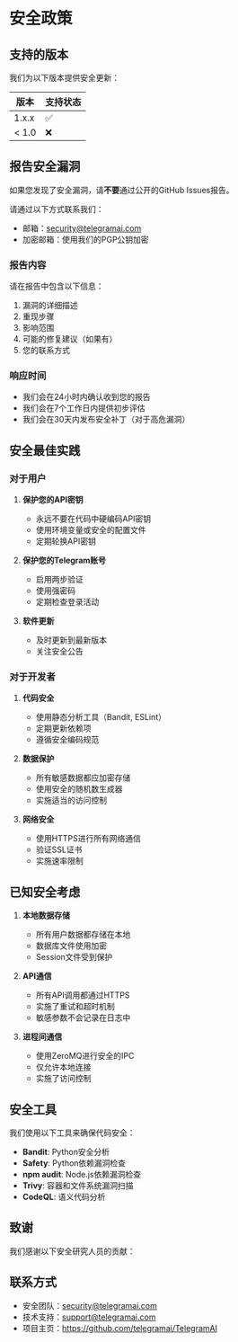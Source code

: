 # 安全政策

## 支持的版本

我们为以下版本提供安全更新：

| 版本 | 支持状态 |
| --- | --- |
| 1.x.x | ✅ |
| < 1.0 | ❌ |

## 报告安全漏洞

如果您发现了安全漏洞，请**不要**通过公开的GitHub Issues报告。

请通过以下方式联系我们：

- 邮箱：security@telegramai.com
- 加密邮箱：使用我们的PGP公钥加密

### 报告内容

请在报告中包含以下信息：

1. 漏洞的详细描述
2. 重现步骤
3. 影响范围
4. 可能的修复建议（如果有）
5. 您的联系方式

### 响应时间

- 我们会在24小时内确认收到您的报告
- 我们会在7个工作日内提供初步评估
- 我们会在30天内发布安全补丁（对于高危漏洞）

## 安全最佳实践

### 对于用户

1. **保护您的API密钥**
   - 永远不要在代码中硬编码API密钥
   - 使用环境变量或安全的配置文件
   - 定期轮换API密钥

2. **保护您的Telegram账号**
   - 启用两步验证
   - 使用强密码
   - 定期检查登录活动

3. **软件更新**
   - 及时更新到最新版本
   - 关注安全公告

### 对于开发者

1. **代码安全**
   - 使用静态分析工具（Bandit, ESLint）
   - 定期更新依赖项
   - 遵循安全编码规范

2. **数据保护**
   - 所有敏感数据都应加密存储
   - 使用安全的随机数生成器
   - 实施适当的访问控制

3. **网络安全**
   - 使用HTTPS进行所有网络通信
   - 验证SSL证书
   - 实施速率限制

## 已知安全考虑

1. **本地数据存储**
   - 所有用户数据都存储在本地
   - 数据库文件使用加密
   - Session文件受到保护

2. **API通信**
   - 所有API调用都通过HTTPS
   - 实施了重试和超时机制
   - 敏感参数不会记录在日志中

3. **进程间通信**
   - 使用ZeroMQ进行安全的IPC
   - 仅允许本地连接
   - 实施了访问控制

## 安全工具

我们使用以下工具来确保代码安全：

- **Bandit**: Python安全分析
- **Safety**: Python依赖漏洞检查
- **npm audit**: Node.js依赖漏洞检查
- **Trivy**: 容器和文件系统漏洞扫描
- **CodeQL**: 语义代码分析

## 致谢

我们感谢以下安全研究人员的贡献：

<!-- 安全研究人员名单将在此处更新 -->

## 联系方式

- 安全团队：security@telegramai.com
- 技术支持：support@telegramai.com
- 项目主页：https://github.com/telegramai/TelegramAI